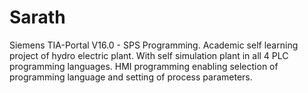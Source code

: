 # Sarath
Siemens TIA-Portal V16.0 - SPS Programming. Academic self learning project of hydro electric plant. With self simulation plant in all 4 PLC programming languages. HMI programming enabling selection of programming language and setting of process parameters. 

